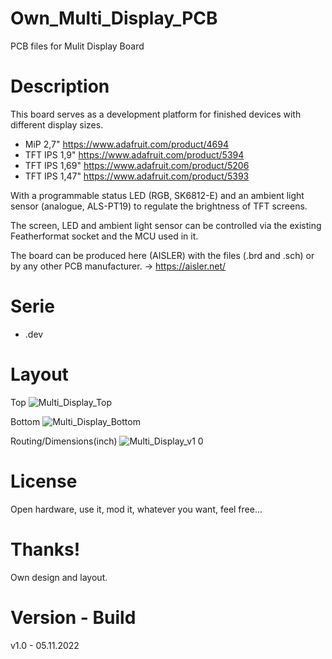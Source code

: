 # Own_Multi_Display_PCB

PCB files for Mulit Display Board

# Description

This board serves as a development platform for finished devices with different display sizes.

- MiP 2,7" https://www.adafruit.com/product/4694
- TFT IPS 1,9" https://www.adafruit.com/product/5394
- TFT IPS 1,69" https://www.adafruit.com/product/5206
- TFT IPS 1,47" https://www.adafruit.com/product/5393

With a programmable status LED (RGB, SK6812-E) and an ambient light sensor (analogue, ALS-PT19) to regulate the brightness of TFT screens.

The screen, LED and ambient light sensor can be controlled via the existing Featherformat socket and the MCU used in it.

The board can be produced here (AISLER) with the files (.brd and .sch) or by any other PCB manufacturer. -> https://aisler.net/

# Serie

- .dev

# Layout

Top
![Multi_Display_Top](https://user-images.githubusercontent.com/88975406/204143074-e2cac96a-96f0-49ae-9a0d-fcc2a6daf0ef.png)

Bottom
![Multi_Display_Bottom](https://user-images.githubusercontent.com/88975406/204143079-5b36b25f-672f-48ec-8879-1bd643732cf5.png)

Routing/Dimensions(inch)
![Multi_Display_v1 0](https://user-images.githubusercontent.com/88975406/204143062-64d1df51-b336-465a-8c0b-363bb8d537d5.png)

# License

Open hardware, use it, mod it, whatever you want, feel free...

# Thanks!

Own design and layout.

# Version - Build

v1.0 - 05.11.2022
